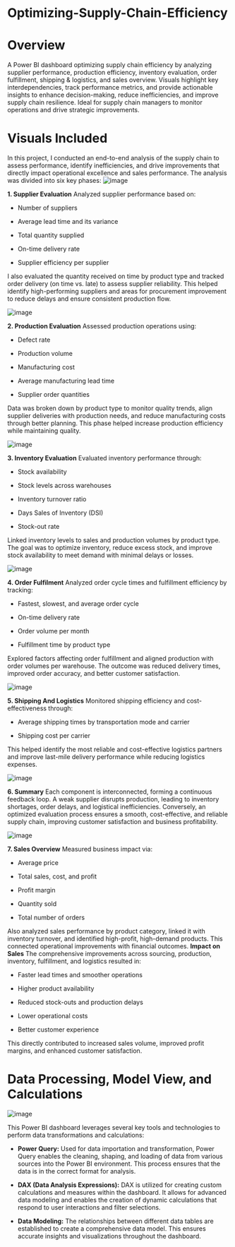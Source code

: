 # Optimizing-Supply-Chain-Efficiency
# Overview
A Power BI dashboard optimizing supply chain efficiency by analyzing supplier performance, production efficiency, inventory evaluation, order fulfillment, shipping & logistics, and sales overview. Visuals highlight key interdependencies, track performance metrics, and provide actionable insights to enhance decision-making, reduce inefficiencies, and improve supply chain resilience. Ideal for supply chain managers to monitor operations and drive strategic improvements.
# Visuals Included
In this project, I conducted an end-to-end analysis of the supply chain to assess performance, identify inefficiencies, and drive improvements that directly impact operational excellence and sales performance. The analysis was divided into six key phases:
![image](https://github.com/user-attachments/assets/61b07b78-2bd2-4edc-8c5b-2a5cbc89942e)



**1. Supplier Evaluation**
Analyzed supplier performance based on:

- Number of suppliers

- Average lead time and its variance

- Total quantity supplied

- On-time delivery rate

- Supplier efficiency per supplier

I also evaluated the quantity received on time by product type and tracked order delivery (on time vs. late) to assess supplier reliability. This helped identify high-performing suppliers and areas for procurement improvement to reduce delays and ensure consistent production flow.
 
![image](https://github.com/user-attachments/assets/681b4c7e-30f6-4d7e-916a-05d1ed3d9e0e)


**2. Production Evaluation**
Assessed production operations using:

- Defect rate

- Production volume

- Manufacturing cost

- Average manufacturing lead time

- Supplier order quantities

Data was broken down by product type to monitor quality trends, align supplier deliveries with production needs, and reduce manufacturing costs through better planning. This phase helped increase production efficiency while maintaining quality.

![image](https://github.com/user-attachments/assets/cdef2c7a-2675-4aa7-aaa0-59fd997e517b)



**3. Inventory Evaluation**
Evaluated inventory performance through:

- Stock availability

- Stock levels across warehouses

- Inventory turnover ratio

- Days Sales of Inventory (DSI)

- Stock-out rate

Linked inventory levels to sales and production volumes by product type. The goal was to optimize inventory, reduce excess stock, and improve stock availability to meet demand with minimal delays or losses.

![image](https://github.com/user-attachments/assets/dc2ff2cd-e64f-438a-ba9d-77bd8eb2d523)


**4. Order Fulfilment**
Analyzed order cycle times and fulfillment efficiency by tracking:

- Fastest, slowest, and average order cycle

- On-time delivery rate

- Order volume per month

- Fulfillment time by product type

Explored factors affecting order fulfillment and aligned production with order volumes per warehouse. The outcome was reduced delivery times, improved order accuracy, and better customer satisfaction.

![image](https://github.com/user-attachments/assets/e6968b18-15d3-4037-81e8-fc50c4106009)


**5. Shipping And Logistics**
Monitored shipping efficiency and cost-effectiveness through:

- Average shipping times by transportation mode and carrier

- Shipping cost per carrier

This helped identify the most reliable and cost-effective logistics partners and improve last-mile delivery performance while reducing logistics expenses.

![image](https://github.com/user-attachments/assets/022525a8-01d6-4c68-b4a1-6ed21ffa1379)


**6. Summary**
Each component is interconnected, forming a continuous feedback loop. A weak supplier disrupts production, leading to inventory shortages, order delays, and logistical inefficiencies. Conversely, an optimized evaluation process ensures a smooth, cost-effective, and reliable supply chain, improving customer satisfaction and business profitability.

![image](https://github.com/user-attachments/assets/1fab948b-55c8-4d07-8302-4f5c8f551a05)


**7. Sales Overview**
Measured business impact via:

- Average price

- Total sales, cost, and profit

- Profit margin

- Quantity sold

- Total number of orders

Also analyzed sales performance by product category, linked it with inventory turnover, and identified high-profit, high-demand products. This connected operational improvements with financial outcomes.
**Impact on Sales**
The comprehensive improvements across sourcing, production, inventory, fulfillment, and logistics resulted in:

- Faster lead times and smoother operations

- Higher product availability

- Reduced stock-outs and production delays

- Lower operational costs

- Better customer experience

This directly contributed to increased sales volume, improved profit margins, and enhanced customer satisfaction.
# Data Processing, Model View, and Calculations 
 ![image](https://github.com/user-attachments/assets/0a2a2649-238b-4d9b-98f8-895e4aa8313a)

This Power BI dashboard leverages several key tools and technologies to perform data transformations and calculations:

- **Power Query:** Used for data importation and transformation, Power Query enables the cleaning, shaping, and loading of data from various sources into the Power BI environment. This process ensures that the data is in the correct format for analysis.

- **DAX (Data Analysis Expressions):** DAX is utilized for creating custom calculations and measures within the dashboard. It allows for advanced data modeling and enables the creation of dynamic calculations that respond to user interactions and filter selections.

- **Data Modeling:** The relationships between different data tables are established to create a comprehensive data model. This ensures accurate insights and visualizations throughout the dashboard.
